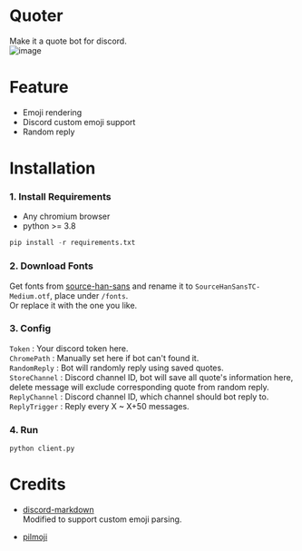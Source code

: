 # Quoter
Make it a quote bot for discord.  
![image](https://user-images.githubusercontent.com/48019531/228881427-6887d1ac-4b16-4ecf-8342-f43c81506673.png)  

# Feature
- Emoji rendering
- Discord custom emoji support
- Random reply

# Installation
### 1. Install Requirements
- Any chromium browser
- python >= 3.8

```python
pip install -r requirements.txt
```



### 2. Download Fonts

Get fonts from [source-han-sans](https://github.com/adobe-fonts/source-han-sans) and rename it to `SourceHanSansTC-Medium.otf`, place under `/fonts`.  
Or replace it with the one you like.

### 3. Config  
  

`Token` : Your discord token here.  
`ChromePath` : Manually set here if bot can't found it.  
`RandomReply` : Bot will randomly reply using saved quotes.  
`StoreChannel` : Discord channel ID, bot will save all quote's information here, delete message will exclude corresponding quote from random reply.  
`ReplyChannel` : Discord channel ID, which channel should bot reply to.  
`ReplyTrigger` : Reply every X ~ X+50 messages.

### 4. Run
```
python client.py
```

# Credits

- [discord-markdown](https://github.com/bitjockey42/discord-markdown)  
Modified to support custom emoji parsing.

- [pilmoji](https://github.com/jay3332/pilmoji)
